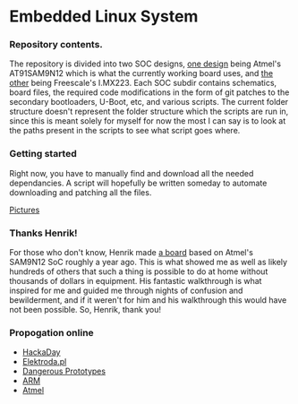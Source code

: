 # Embedded Linux System

### Repository contents.
The repository is divided into two SOC designs, [one design](/at91sam9n12) being Atmel's AT91SAM9N12 which is what the currently working board uses, and [the other](/MX233) being Freescale's I.MX223. Each SOC subdir contains schematics, board files, the required code modifications in the form of git patches to the secondary bootloaders, U-Boot, etc, and various scripts. The current folder structure doesn't represent the folder structure which the scripts are run in, since this is meant solely for myself for now the most I can say is to look at the paths present in the scripts to see what script goes where.

### Getting started
Right now, you have to manually find and download all the needed dependancies. A script will hopefully be written someday to automate downloading and patching all the files.

[Pictures](https://goo.gl/photos/XjbDx4G7ZKULxgLcA)

### Thanks Henrik!
For those who don't know, Henrik made [a board](http://hforsten.com/making-embedded-linux-computer.html) based on Atmel's SAM9N12 SoC roughly a year ago. This is what showed me as well as likely hundreds of others that such a thing is possible to do at home without thousands of dollars in equipment. His fantastic walkthrough is what inspired for me and guided me through nights of confusion and bewilderment, and if it weren't for him and his walkthrough this would have not been possible. So, Henrik, thank you!

### Propogation online
- [HackaDay](http://hackaday.com/2015/04/10/building-super-small-linux-computers-from-scratch/)
- [Elektroda.pl](http://www.elektroda.pl/rtvforum/topic3019687.html)
- [Dangerous Prototypes](http://dangerousprototypes.com/2015/04/07/embedded-linux-system/)
- [ARM](http://community.arm.com/groups/embedded/blog/2015/04/16/maker-builds-a-diy-embedded-linux-computer)
- [Atmel](http://blog.atmel.com/2015/04/10/building-a-diy-embedded-linux-processor/)
